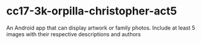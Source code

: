 # cc17-3k-orpilla-christopher-act5
An Android app that can display artwork or family photos. Include at least 5 images with their respective descriptions and authors
[]()